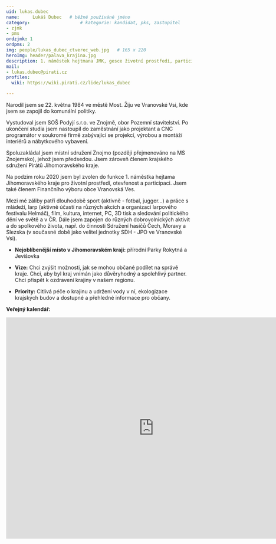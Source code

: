 ```yaml
---
uid: lukas.dubec
name:     Lukáš Dubec  	# běžně používáné jméno
category:                 	# kategorie: kandidat, pks, zastupitel
- zjmk
- pms
ordzjmk: 1
ordpms: 2
img: people/lukas_dubec_ctverec_web.jpg   # 165 x 220
heroImg: header/palava_krajina.jpg
description: 1. náměstek hejtmana JMK, gesce životní prostředí, participace a transparentnost; dobrovolný hasič   	# kratký popis, max 160 znaků
mail:
- lukas.dubec@pirati.cz
profiles:
  wiki: https://wiki.pirati.cz/lide/lukas_dubec

---
```


Narodil jsem se 22. května 1984 ve městě Most. Žiju ve Vranovské Vsi, kde jsem se zapojil do komunální politiky.

Vystudoval jsem SOŠ Podyjí s.r.o. ve Znojmě, obor Pozemní stavitelství. Po ukončení studia jsem nastoupil do zaměstnání jako projektant a CNC programátor v soukromé firmě zabývající se projekcí, výrobou a montáží interiérů a nábytkového vybavení.

Spoluzakládal jsem místní sdružení Znojmo (později přejmenováno na MS Znojemsko), jehož jsem předsedou. Jsem zároveň členem krajského sdružení Pirátů Jihomoravského kraje.

Na podzim roku 2020 jsem byl zvolen do funkce 1. náměstka hejtama Jihomoravského kraje pro životní prostředí, otevřenost a participaci. Jsem také členem Finančního výboru obce Vranovská Ves.

Mezi mé záliby patří dlouhodobě sport (aktivně - fotbal, jugger...) a práce s mládeží, larp (aktivně účastí na různých akcích a organizací larpového festivalu Helmáč), film, kultura, internet, PC, 3D tisk a sledování politického dění ve světě a v ČR. Dále jsem zapojen do různých dobrovolnických aktivit a do spolkového života, např. do činnosti Sdružení hasičů Čech, Moravy a Slezska (v současné době jako velitel jednotky SDH - JPO ve Vranovské Vsi).

- **Nejoblíbenější místo v Jihomoravském kraji:** přírodní Parky Rokytná a Jevišovka

- **Vize:** Chci zvýšit možnosti, jak se mohou občané podílet na správě kraje. Chci, aby byl kraj vnímán jako důvěryhodný a spolehlivý partner. Chci přispět k ozdravení krajiny v našem regionu.

- **Priority:** Citlivá péče o krajinu a udržení vody v ní, ekologizace krajských budov a dostupné a přehledné informace pro občany.

**Veřejný kalendář:**

<iframe src="https://outlook.office365.com/owa/calendar/6ebe563152df4f50937194e102aa9a57@kr-jihomoravsky.cz/065a6b3408ca44e0bbefed2eff974f3d7370103323878072554/calendar.html" style="border: 0" width="800" height="600" frameborder="0" scrolling="no"></iframe>
